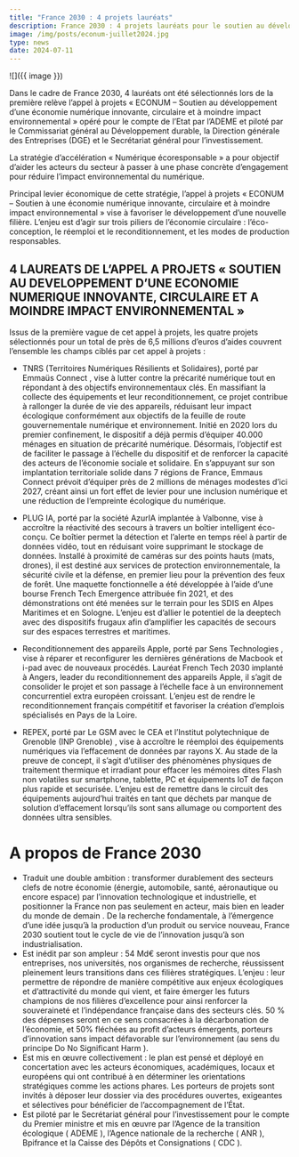 ```yaml
---
title: "France 2030 : 4 projets lauréats"
description: France 2030 : 4 projets lauréats pour le soutien au développement d'une économie numérique innovante, circulaire et à moindre impact environnemental financés à hauteur de 6,5 millions d'euros
image: /img/posts/econum-juillet2024.jpg
type: news
date: 2024-07-11
---
```


![]({{ image }})

Dans le cadre de France 2030, 4 lauréats ont été sélectionnés lors de la première relève l’appel à projets « ECONUM – Soutien au développement d’une économie numérique innovante, circulaire et à moindre impact environnemental » opéré pour le compte de l’Etat par l’ADEME et piloté par le Commissariat général au Développement durable, la Direction générale des Entreprises (DGE) et le Secrétariat général pour l’investissement.

<div class="fr-highlight">
La stratégie d’accélération « Numérique écoresponsable » a pour objectif d’aider les acteurs du secteur à passer à une phase concrète d’engagement pour réduire l’impact environnemental du numérique.

Principal levier économique de cette stratégie, l’appel à projets « ECONUM – Soutien à une économie numérique innovante, circulaire et à moindre impact environnemental » vise à favoriser le développement d’une nouvelle filière. L’enjeu est d’agir sur trois piliers de l’économie circulaire : l’éco-conception, le réemploi et le reconditionnement, et les modes de production responsables.
</div>

## 4 LAUREATS DE L’APPEL A PROJETS « SOUTIEN AU DEVELOPPEMENT D’UNE ECONOMIE NUMERIQUE INNOVANTE, CIRCULAIRE ET A MOINDRE IMPACT ENVIRONNEMENTAL »

Issus de la première vague de cet appel à projets, les quatre projets sélectionnés pour un total de près de 6,5 millions d’euros d’aides couvrent l’ensemble les champs ciblés par cet appel à projets :

* TNRS (Territoires Numériques Résilients et Solidaires), porté par Emmaüs Connect , vise à lutter contre la précarité numérique tout en répondant à des objectifs environnementaux clés. En massifiant la collecte des équipements et leur reconditionnement, ce projet contribue à rallonger la durée de vie des appareils, réduisant leur impact écologique conformément aux objectifs de la feuille de route gouvernementale numérique et environnement. Initié en 2020 lors du premier confinement, le dispositif a déjà permis d’équiper 40.000 ménages en situation de précarité numérique. Désormais, l’objectif est de faciliter le passage à l’échelle du dispositif et de renforcer la capacité des acteurs de l’économie sociale et solidaire. En s’appuyant sur son implantation territoriale solide dans 7 régions de France, Emmaus Connect prévoit d’équiper près de 2 millions de ménages modestes d’ici 2027, créant ainsi un fort effet de levier pour une inclusion numérique et une réduction de l’empreinte écologique du numérique.

* PLUG IA, porté par la société AzurIA implantée à Valbonne, vise à accroître la réactivité des secours à travers un boîtier intelligent éco-conçu. Ce boîtier permet la détection et l’alerte en temps réel à partir de données vidéo, tout en réduisant voire supprimant le stockage de données. Installé à proximité de caméras sur des points hauts (mats, drones), il est destiné aux services de protection environnementale, la sécurité civile et la défense, en premier lieu pour la prévention des feux de forêt. Une maquette fonctionnelle a été développée à l’aide d’une bourse French Tech Emergence attribuée fin 2021, et des démonstrations ont été menées sur le terrain pour les SDIS en Alpes Maritimes et en Sologne. L’enjeu est d’allier le potentiel de la deeptech avec des dispositifs frugaux afin d’amplifier les capacités de secours sur des espaces terrestres et maritimes.

* Reconditionnement des appareils Apple, porté par Sens Technologies , vise à réparer et reconfigurer les dernières générations de Macbook et i-pad avec de nouveaux procédés. Lauréat French Tech 2030 implanté à Angers, leader du reconditionnement des appareils Apple, il s’agit de consolider le projet et son passage à l’échelle face à un environnement concurrentiel extra européen croissant. L’enjeu est de rendre le reconditionnement français compétitif et favoriser la création d’emplois spécialisés en Pays de la Loire.

* REPEX, porté par Le GSM avec le CEA et l’Institut polytechnique de Grenoble (INP Grenoble) , vise à accroître le réemploi des équipements numériques via l’effacement de données par rayons X. Au stade de la preuve de concept, il s’agit d’utiliser des phénomènes physiques de traitement thermique et irradiant pour effacer les mémoires dites Flash non volatiles sur smartphone, tablette, PC et équipements IoT de façon plus rapide et securisée. L’enjeu est de remettre dans le circuit des équipements aujourd’hui traités en tant que déchets par manque de solution d’effacement lorsqu’ils sont sans allumage ou comportent des données ultra sensibles. 

<div class="fr-highlight">

# A propos de France 2030

* Traduit une double ambition : transformer durablement des secteurs clefs de notre économie (énergie, automobile, santé, aéronautique ou encore espace) par l’innovation technologique et industrielle, et positionner la France non pas seulement en acteur, mais bien en leader du monde de demain . De la recherche fondamentale, à l’émergence d’une idée jusqu’à la production d’un produit ou service nouveau, France 2030 soutient tout le cycle de vie de l’innovation jusqu’à son industrialisation.
* Est inédit par son ampleur  : 54 Md€ seront investis pour que nos entreprises, nos universités, nos organismes de recherche, réussissent pleinement leurs transitions dans ces filières stratégiques. L’enjeu : leur permettre de répondre de manière compétitive aux enjeux écologiques et d’attractivité  du monde qui vient, et faire émerger les futurs champions de nos filières d’excellence pour ainsi renforcer la souveraineté et l’indépendance française dans des secteurs clés. 50 % des dépenses seront en ce sens consacrées à la décarbonation de l’économie, et 50% fléchées au profit d’acteurs émergents, porteurs d’innovation sans impact défavorable sur l’environnement (au sens du principe Do No Significant Harm ).
* Est mis en œuvre collectivement :  le plan est pensé et déployé en concertation avec les acteurs économiques, académiques, locaux et européens  qui ont contribué à en déterminer les orientations stratégiques comme les actions phares. Les porteurs de projets sont invités à déposer leur dossier via des procédures ouvertes, exigeantes et sélectives pour bénéficier de l’accompagnement de l’État.
* Est piloté par le Secrétariat général pour l’investissement  pour le compte du Premier ministre et mis en œuvre par l’Agence de la transition écologique ( ADEME ), l’Agence nationale de la recherche ( ANR ), Bpifrance  et la Caisse des Dépôts et Consignations ( CDC ).
</div>